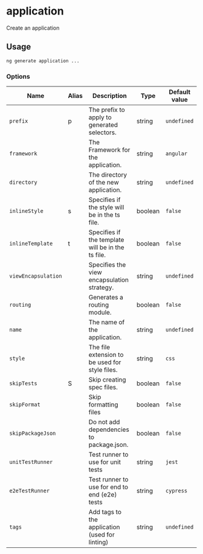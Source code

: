 # application

Create an application

## Usage

```bash
ng generate application ...

```

### Options

| Name                | Alias | Description                                       | Type    | Default value |
| ------------------- | ----- | ------------------------------------------------- | ------- | ------------- |
| `prefix`            | p     | The prefix to apply to generated selectors.       | string  | `undefined`   |
| `framework`         |       | The Framework for the application.                | string  | `angular`     |
| `directory`         |       | The directory of the new application.             | string  | `undefined`   |
| `inlineStyle`       | s     | Specifies if the style will be in the ts file.    | boolean | `false`       |
| `inlineTemplate`    | t     | Specifies if the template will be in the ts file. | boolean | `false`       |
| `viewEncapsulation` |       | Specifies the view encapsulation strategy.        | string  | `undefined`   |
| `routing`           |       | Generates a routing module.                       | boolean | `false`       |
| `name`              |       | The name of the application.                      | string  | `undefined`   |
| `style`             |       | The file extension to be used for style files.    | string  | `css`         |
| `skipTests`         | S     | Skip creating spec files.                         | boolean | `false`       |
| `skipFormat`        |       | Skip formatting files                             | boolean | `false`       |
| `skipPackageJson`   |       | Do not add dependencies to package.json.          | boolean | `false`       |
| `unitTestRunner`    |       | Test runner to use for unit tests                 | string  | `jest`        |
| `e2eTestRunner`     |       | Test runner to use for end to end (e2e) tests     | string  | `cypress`     |
| `tags`              |       | Add tags to the application (used for linting)    | string  | `undefined`   |
